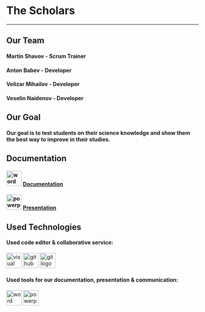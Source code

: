 # The Scholars
  
<hr>

## Our Team
 
#### Martin Shavov - Scrum Trainer
#### Anton Babev - Developer
#### Velizar Mihailov - Developer
#### Veselin Naidenov - Developer

## Our Goal

#### Our goal is to test students on their science knowledge and show them the best way to improve in their studies.

## Documentation

#### <img src= "https://upload.wikimedia.org/wikipedia/commons/f/fd/Microsoft_Office_Word_%282019%E2%80%93present%29.svg" height='40' width='40' alt="word logo"> [Documentation](./documents/Documentation.docx)
#### <img src= "https://upload.wikimedia.org/wikipedia/commons/0/0d/Microsoft_Office_PowerPoint_%282019%E2%80%93present%29.svg" height='40' width='40' alt="powerpoint logo"> [Presentation](./documents/TheScholars.pptx)

## Used Technologies

#### Used code editor & collaborative service: 
<img src="https://upload.wikimedia.org/wikipedia/commons/5/59/Visual_Studio_Icon_2019.svg" height='40' width='40' alt="visual studio logo"> 
<img src="https://img.icons8.com/?size=256&id=bVGqATNwfhYq&format=png "height='40' width='40' alt="github logo"> 
<img src="https://img.icons8.com/?size=256&id=20906&format=png "height='40' width='40'alt="git logo">

#### Used tools for our documentation, presentation & communication:
<img src= "https://upload.wikimedia.org/wikipedia/commons/f/fd/Microsoft_Office_Word_%282019%E2%80%93present%29.svg" height='40' width='40' alt="word logo"> <img src= "https://upload.wikimedia.org/wikipedia/commons/0/0d/Microsoft_Office_PowerPoint_%282019%E2%80%93present%29.svg" height='40' width='40' alt="powerpoint logo">